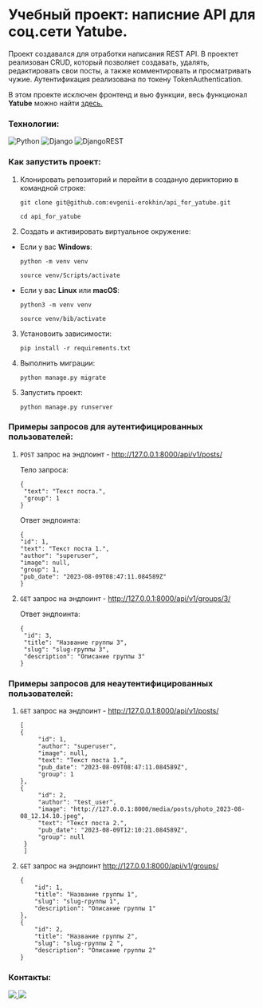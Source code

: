 # Учебный проект: написние API для соц.сети Yatube.

Проект создавался для отработки написания REST API.
В проектет реализован CRUD, который позволяет создавать, удалять, редактировать свои посты, а также комментировать и просматривать чужие. Аутентификация реализована по токену TokenAuthentication.

В этом проекте исключен фронтенд и вью функции, весь функционал **Yatube** можно найти [здесь.](https://github.com/evgenii-erokhin/yatube_social_network "Полный проект Yatube")
### Технологии:
![Python](https://img.shields.io/badge/python-3670A0?style=for-the-badge&logo=python&logoColor=ffdd54)
![Django](https://img.shields.io/badge/django-%23092E20.svg?style=for-the-badge&logo=django&logoColor=white)
![DjangoREST](https://img.shields.io/badge/DJANGO-REST-ff1709?style=for-the-badge&logo=django&logoColor=white&color=ff1709&labelColor=gray)
### Как запустить проект:
1. Клонировать репозиторий и перейти в созданую дерикторию в командной строке:
   ```
   git clone git@github.com:evgenii-erokhin/api_for_yatube.git
   ```
   ```
   cd api_for_yatube
   ```
2. Cоздать и активировать виртуальное окружение:

* Если у вас **Windows**:
  ```
  python -m venv venv
  ```
  ```
  source venv/Scripts/activate
  ```
* Если у вас **Linux** или **macOS**:
  ```
  python3 -m venv venv
  ```
  ```
  source venv/bib/activate
  ```
3. Установоить зависимости:
   ```
   pip install -r requirements.txt
   ```

4. Выполнить миграции:
   ```
   python manage.py migrate
   ```

6. Запустить проект:
   ```
   python manage.py runserver
   ```
  
### Примеры запросов для аутентифицированных пользователей:
1. `POST` запрос на эндпоинт - http://127.0.0.1:8000/api/v1/posts/

   Тело запроса:
   ```
   {
    "text": "Текст поста.",
    "group": 1
   } 
   ```
    Ответ эндпоинта:
    ```
    {
    "id": 1,
    "text": "Текст поста 1.",
    "author": "superuser",
    "image": null,
    "group": 1,
    "pub_date": "2023-08-09T08:47:11.084589Z"
   } 
    ```
3. `GET` запрос на эндпоинт - http://127.0.0.1:8000/api/v1/groups/3/

   Ответ эндпоинта:
   ```
   {
    "id": 3,
    "title": "Название группы 3",
    "slug": "slug-группы 3",
    "description": "Описание группы 3"
   } 
   ```
### Примеры запросов для неаутентифицированных пользователей:
1. `GET` запрос на эндпоинт - http://127.0.0.1:8000/api/v1/posts/
   
   ```
   [
   {
        "id": 1,
        "author": "superuser",
        "image": null,
        "text": "Текст поста 1.",
        "pub_date": "2023-08-09T08:47:11.084589Z",
        "group": 1
   },
   {
        "id": 2,
        "author": "test_user",
        "image": "http://127.0.0.1:8000/media/posts/photo_2023-08-08_12.14.10.jpeg",
        "text": "Текст поста 2.",
        "pub_date": "2023-08-09T12:10:21.084589Z",
        "group": null
    }
    ]
2. `GET` запрос на эндпоинт  http://127.0.0.1:8000/api/v1/groups/

    ```
    {
        "id": 1,
        "title": "Название группы 1",
        "slug": "slug-группы 1",
        "description": "Описание группы 1"
   },
   {
        "id": 2,
        "title": "Название группы 2",
        "slug": "slug-группы 2 ",
        "description": "Описание группы 2"
   } 
    ```
### Контакты:
<a href="https://t.me/juandart" target="_blank">
<img src=https://img.shields.io/badge/Telegram-2CA5E0?style=for-the-badge&logo=telegram&logoColor=white />
</a>
<a href="mailto:evgeniierokhin@proton.me?">
<img src=https://img.shields.io/badge/ProtonMail-8B89CC?style=for-the-badge&logo=protonmail&logoColor=white />
</a>
